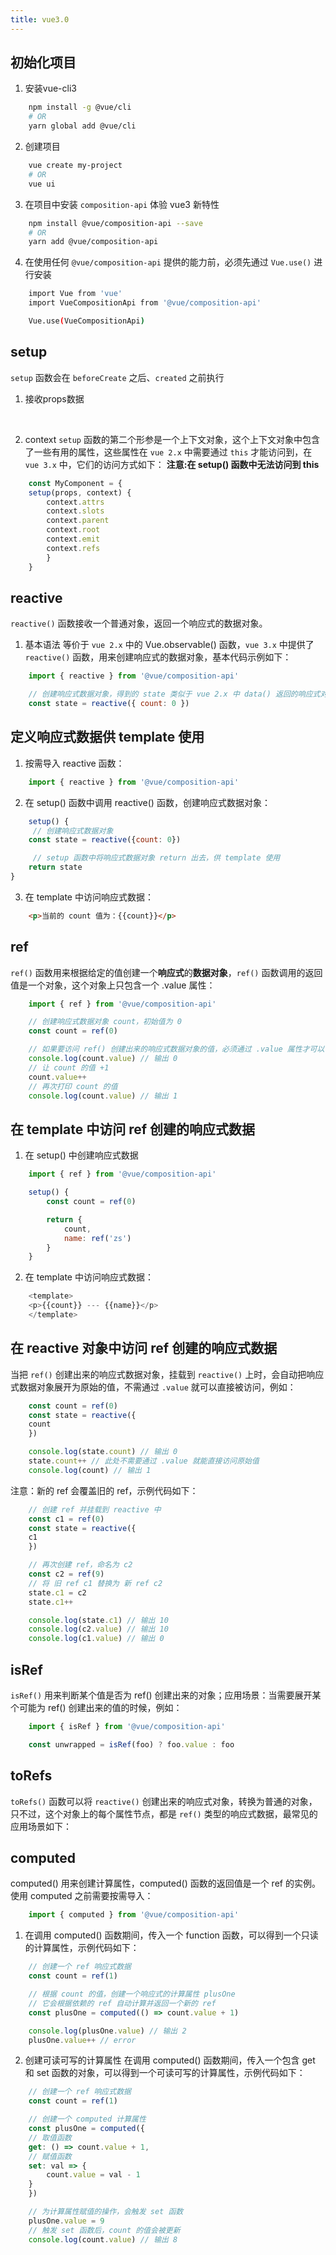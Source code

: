 ```yaml
---
title: vue3.0
---
```

## 初始化项目
1. 安装vue-cli3
```bash
    npm install -g @vue/cli
    # OR
    yarn global add @vue/cli
```
2. 创建项目
```bash
    vue create my-project
    # OR
    vue ui
```
3. 在项目中安装 `composition-api` 体验 vue3 新特性
```bash
    npm install @vue/composition-api --save
    # OR
    yarn add @vue/composition-api
```
4. 在使用任何 `@vue/composition-api` 提供的能力前，必须先通过 `Vue.use()` 进行安装
```bash
    import Vue from 'vue'
    import VueCompositionApi from '@vue/composition-api'

    Vue.use(VueCompositionApi)
```

## setup
`setup` 函数会在 `beforeCreate` 之后、`created` 之前执行

1. 接收props数据
<img :src="$withBase('/front/vue/vue3.0(steup).jpg')">
<img :src="$withBase('/front/vue/vue3.0(steup2).jpg')">

2. context
`setup` 函数的第二个形参是一个上下文对象，这个上下文对象中包含了一些有用的属性，这些属性在 `vue 2.x` 中需要通过 `this` 才能访问到，在 `vue 3.x` 中，它们的访问方式如下：
**注意:在 setup() 函数中无法访问到 this**
```js
    const MyComponent = {
    setup(props, context) {
        context.attrs
        context.slots
        context.parent
        context.root
        context.emit
        context.refs
        }
    }
```
## reactive
`reactive()` 函数接收一个普通对象，返回一个响应式的数据对象。
1. 基本语法
等价于 `vue 2.x` 中的 Vue.observable() 函数，`vue 3.x` 中提供了 `reactive()` 函数，用来创建响应式的数据对象，基本代码示例如下：
```js
    import { reactive } from '@vue/composition-api'

    // 创建响应式数据对象，得到的 state 类似于 vue 2.x 中 data() 返回的响应式对象
    const state = reactive({ count: 0 })
```
## 定义响应式数据供 template 使用
1. 按需导入 reactive 函数：
```js
    import { reactive } from '@vue/composition-api'
```
2. 在 setup() 函数中调用 reactive() 函数，创建响应式数据对象：
```js
    setup() {
     // 创建响应式数据对象
    const state = reactive({count: 0})

     // setup 函数中将响应式数据对象 return 出去，供 template 使用
    return state
}
```
3. 在 template 中访问响应式数据：
```html
    <p>当前的 count 值为：{{count}}</p>
```
## ref
`ref()` 函数用来根据给定的值创建一个**响应式**的**数据对象**，`ref()` 函数调用的返回值是一个对象，这个对象上只包含一个 .value 属性：
```js
    import { ref } from '@vue/composition-api'

    // 创建响应式数据对象 count，初始值为 0
    const count = ref(0)

    // 如果要访问 ref() 创建出来的响应式数据对象的值，必须通过 .value 属性才可以
    console.log(count.value) // 输出 0
    // 让 count 的值 +1
    count.value++
    // 再次打印 count 的值
    console.log(count.value) // 输出 1
```
## 在 template 中访问 ref 创建的响应式数据
1. 在 setup() 中创建响应式数据
```js
    import { ref } from '@vue/composition-api'

    setup() {
        const count = ref(0)

        return {
            count,
            name: ref('zs')
        }
    }
```
2. 在 template 中访问响应式数据：
```js
    <template>
    <p>{{count}} --- {{name}}</p>
    </template>
```
##  在 reactive 对象中访问 ref 创建的响应式数据
当把 `ref()` 创建出来的响应式数据对象，挂载到 `reactive()` 上时，会自动把响应式数据对象展开为原始的值，不需通过 `.value` 就可以直接被访问，例如：
```js
    const count = ref(0)
    const state = reactive({
    count
    })

    console.log(state.count) // 输出 0
    state.count++ // 此处不需要通过 .value 就能直接访问原始值
    console.log(count) // 输出 1
```
注意：新的 ref 会覆盖旧的 ref，示例代码如下：
```js
    // 创建 ref 并挂载到 reactive 中
    const c1 = ref(0)
    const state = reactive({
    c1
    })

    // 再次创建 ref，命名为 c2
    const c2 = ref(9)
    // 将 旧 ref c1 替换为 新 ref c2
    state.c1 = c2
    state.c1++

    console.log(state.c1) // 输出 10
    console.log(c2.value) // 输出 10
    console.log(c1.value) // 输出 0
```

## isRef
`isRef()` 用来判断某个值是否为 ref() 创建出来的对象；应用场景：当需要展开某个可能为 ref() 创建出来的值的时候，例如：
```js
    import { isRef } from '@vue/composition-api'

    const unwrapped = isRef(foo) ? foo.value : foo
```
## toRefs
`toRefs()` 函数可以将 `reactive()` 创建出来的响应式对象，转换为普通的对象，只不过，这个对象上的每个属性节点，都是 `ref()` 类型的响应式数据，最常见的应用场景如下：
<img :src="$withBase('/front/vue/torefs.png')">

## computed
computed() 用来创建计算属性，computed() 函数的返回值是一个 ref 的实例。使用 computed 之前需要按需导入：
```js
    import { computed } from '@vue/composition-api'
```
1. 在调用 computed() 函数期间，传入一个 function 函数，可以得到一个只读的计算属性，示例代码如下：
```js
    // 创建一个 ref 响应式数据
    const count = ref(1)

    // 根据 count 的值，创建一个响应式的计算属性 plusOne
    // 它会根据依赖的 ref 自动计算并返回一个新的 ref
    const plusOne = computed(() => count.value + 1)

    console.log(plusOne.value) // 输出 2
    plusOne.value++ // error
```
2. 创建可读可写的计算属性
在调用 computed() 函数期间，传入一个包含 get 和 set 函数的对象，可以得到一个可读可写的计算属性，示例代码如下：
```js
    // 创建一个 ref 响应式数据
    const count = ref(1)

    // 创建一个 computed 计算属性
    const plusOne = computed({
    // 取值函数
    get: () => count.value + 1,
    // 赋值函数
    set: val => {
        count.value = val - 1
    }
    })

    // 为计算属性赋值的操作，会触发 set 函数
    plusOne.value = 9
    // 触发 set 函数后，count 的值会被更新
    console.log(count.value) // 输出 8
```